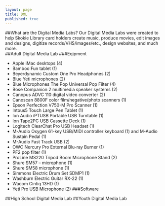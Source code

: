 ```yaml
---
layout: page
title: DML
published: true
---
```


##What are the Digital Media Labs?
Our Digital Media Labs were created to help Skokie Library card holders create music, produce movies, edit images and designs, digitize records/VHS/images/etc., design websites, and much more.  
##Adult Digital Media Lab
###Eqipment
- Apple iMac desktops (4)
- Bamboo Fun tablet (1)
- Beyerdynamic Custom One Pro Headphones (2) 
- Blue Yeti microphones (2)
- Blue Microphones The Pop Universal Pop Filter (4) 
- Bose Companion 2 multimedia speaker systems (2)
- Canopus ADVC 110 digital video converter (2)
- Canoscan 8800F color film/negative/photo scanners (1)
- Epson Perfection V750-M Pro Scanner (1)
- Intous5 Touch Large Pen Tablet (1) 
- Ion Audio iPTUSB Portable USB Turntable (1)
- Ion Tape2PC USB Cassette Deck (1)
- Logitech ClearChat Pro USB Headset (1) 
- M-Audio Oxygen 61-key USB/MIDI controller keyboard (1) and M-Audio Sustain Pedal (1) 
- M-Audio Fast Track USB (2)
- OWC Nercury Pro External Blu-ray Burner (1) 
- PF2 pop filter (1) 
- ProLine MS220 Tripod Boom Microphone Stand (2) 
- Shure SM57 – microphone (1) 
- Shure SM58 microphone (1) 
- Simmons Electric Drum Set SDMP1 (1) 
- Washburn Electric Guitar RX-22 (1)
- Wacom Cintiq 13HD (1)
- Yeti Pro USB Microphone (2)
###Software

##High School Digital Media Lab
##Youth Digital Media Lab